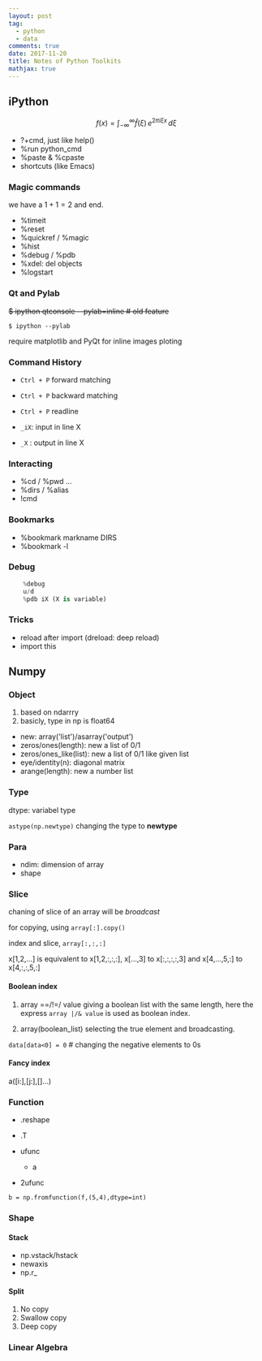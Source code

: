 ```yaml
---
layout: post
tag: 
  - python
  - data
comments: true
date: 2017-11-20
title: Notes of Python Toolkits 
mathjax: true
---
```


## iPython

$$
f(x) = \int_{-\infty}^\infty\hat f(\xi)\,e^{2 \pi i \xi x}\,d\xi
$$

- ?+cmd, just like help()
- %run python_cmd
- %paste & %cpaste
- shortcuts (like Emacs)

<!-- more -->
### Magic commands

we have a $1+1=2$ and end.

- %timeit 
- %reset
- %quickref / %magic
- %hist
- %debug / %pdb
- %xdel: del objects	
- %logstart

### Qt and Pylab

  ~~$ ipython qtconsole --pylab=inline # old feature~~

	$ ipython --pylab

require matplotlib and PyQt for inline images ploting

### Command History

- `Ctrl + P` forward matching
- `Ctrl + P` backward matching
- `Ctrl + P` readline

- `_iX`: input in line X
- `_X` : output in line X

### Interacting

- %cd / %pwd ...
- %dirs / %alias
- !cmd

### Bookmarks

- %bookmark markname DIRS
- %bookmark -l

### Debug

```python
    %debug
    u/d
    %pdb iX (X is variable)
```

### Tricks

- reload after import (dreload: deep reload)
- import this 


## Numpy

### Object

1. based on ndarrry
2. basicly, type in np is float64

- new: array('list')/asarray('output')
- zeros/ones(length): new a list of 0/1
- zeros/ones_like(list): new a list of 0/1 like given list
- eye/identity(n): diagonal matrix
- arange(length): new a number list

### Type

dtype: variabel type

`astype(np.newtype)` changing the type to **newtype**

### Para

- ndim: dimension of array
- shape

### Slice

chaning of slice of an array will be *broadcast* 

for copying, using `array[:].copy()`

index and slice, `array[:,:,:]`

x[1,2,...] is equivalent to x[1,2,:,:,:],
x[...,3] to x[:,:,:,:,3] and
x[4,...,5,:] to x[4,:,:,5,:]


#### Boolean index

1. array ==/!=/ value giving a boolean list with the same length, here the express `array |/& value` is used as boolean index.

2. array(boolean_list) selecting the true element and broadcasting.

`data[data<0] = 0` # changing the negative elements to 0s

#### Fancy index

a([i:],[j:],[]...)

### Function

- .reshape
- .T

- ufunc
  - a
- 2ufunc

`b = np.fromfunction(f,(5,4),dtype=int)`

### Shape

#### Stack

- np.vstack/hstack
- newaxis
- np.r_

#### Split

1. No copy
2. Swallow copy
3. Deep copy

### Linear Algebra